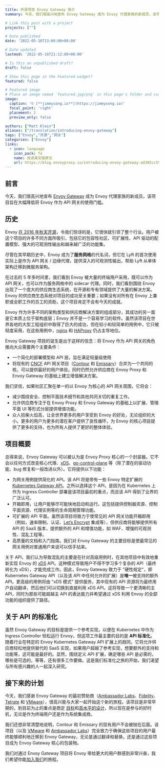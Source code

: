 ```yaml
---
title: 开源项目 Envoy Gateway 简介
summary: 今天，我们很高兴地宣布 Envoy Gateway 成为 Envoy 代理家族的新成员，该项目旨在大幅降低将 Envoy 作为 API 网关的使用门槛。

# Link this post with a project
projects: [""]

# Date published
date: '2022-05-16T13:00:00+08:00'

# Date updated
lastmod: '2022-05-16T21:12:00+08:00'

# Is this an unpublished draft?
draft: false

# Show this page in the Featured widget?
featured: false

# Featured image
# Place an image named `featured.jpg/png` in this page's folder and customize its options here.
image:
  caption: '© [**jimmysong.io**](https://jimmysong.io)'
  focal_point: 'right'
  placement: 2
  preview_only: false

authors: ["Matt Klein"]
aliases: ["/translation/introducing-envoy-gateway"]
tags: ["Envoy","开源","网关"]
categories: ["Envoy"]
links:
  - icon: language
    icon_pack: fa
    name: 阅读英文版原文
    url: https://blog.envoyproxy.io/introducing-envoy-gateway-ad385cc59532
---
```


## 前言

今天，我们很高兴地宣布 [Envoy Gateway](https://github.com/envoyproxy/gateway) 成为 Envoy 代理家族的新成员，该项目旨在大幅降低将 Envoy 作为 API 网关的使用门槛。

## 历史

Envoy [在 2016 年秋天开源](https://medium.com/lyft-engineering/announcing-envoy-c-l7-proxy-and-communication-bus-92520b6c8191)，令我们惊讶的是，它很快就引领了整个行业。用户被这个项目的许多不同方面所吸引，包括它的包容性社区、可扩展性、API 驱动的配置模型、强大的可观测性输出和越来越广泛的功能集。

尽管在其早期历史中，Envoy 成为了**服务网格**的代名词，但它在 Lyft 的首次使用实际上是作为 API 网关 / 边缘代理，提供深入的可观测性输出，帮助 Lyft 从单体架构迁移到微服务架构。

在过去的 5 年多时间里，我们看到 Envoy 被大量的终端用户采用，既可以作为 API 网关，也可以作为服务网格中的 sidecar 代理。同时，我们看到围绕 Envoy 出现了一个庞大的供应商生态系统，在开源和专有领域提供了大量的解决方案。Envoy 的供应商生态系统对项目的成功至关重要；如果没有对所有在 Envoy 上兼职或全职工作的员工的资助，这个项目肯定不会有今天的成就。

Envoy 作为许多不同的架构类型和供应商解决方案的组成部分，其成功的另一面是它本质上位于架构底层；Envoy 并不是一个容易学习的软件。虽然该项目在世界各地的大型工程组织中取得了巨大的成功，但在较小和较简单的用例中，它只被轻度采用，在这些用例中，[nginx](https://nginx.org/) 和 [HAProxy](http://www.haproxy.org/) 仍占主导地位。

Envoy Gateway 项目的诞生是出于这样的信念：将 Envoy 作为 API 网关的角色推向大众需要两个主要条件：

- 一个简化的部署模型和 API 层，旨在满足轻量级使用
- 将现有的 [CNCF](https://www.cncf.io/) API 网关项目（[Contour](https://projectcontour.io/) 和 [Emissary](https://github.com/emissary-ingress/emissary)）合并为一个共同的核，可以提供最好的用户体验，同时仍然允许供应商在 Envoy Proxy 和 Envoy Gateway 的基础上建立增值解决方案。

我们坚信，如果社区汇聚在单一的以 Envoy 为核心的 API 网关周围，它将会：

- 减少围绕安全、控制平面技术细节和其他共同关切的重复工作。
- 允许供应商专注于在 Envoy Proxy 和 Envoy Gateway 的基础上以扩展、管理平面 UI 等形式分层提供增值功能。
- 众人拾柴火焰高，让全世界更多的用户享受到 Envoy 的好处，无论组织的大小。更多的用户为更多的潜在客户提供了良性循环，为 Envoy 的核心项目提供了更多的支持，也为所有人提供了更好的整体体验。

## 项目概要

总得来说，Envoy Gateway 可以被认为是 Envoy Proxy 核心的一个封装器。它不会以任何方式改变核心代理、[xDS](https://www.envoyproxy.io/docs/envoy/latest/api-docs/xds_protocol)、[go-control-plane](https://github.com/envoyproxy/go-control-plane) 等（除了潜在的驱动功能、bug 修复和一般改进以外）。它将提供以下功能：

- 为网关用例提供简化的 API。该 API 将是带有一些 Envoy 特定扩展的 [Kubernetes Gateway API](https://gateway-api.sigs.k8s.io/)。之所以选择这个 API，是因为在 Kubernetes 上作为 Ingress Controller 部署是该项目最初的重点，而且该 API 得到了业界的广泛认可。
- 开箱即用，让用户能够尽可能快地启动和运行。这包括提供控制器资源、控制平面资源、代理实例等的生命周期管理功能。
- 可扩展的 API 平面。虽然该项目将致力于使常见的 API 网关功能开箱即用（例如，速率限制、认证、[Let’s Encrypt](https://letsencrypt.org/) 集成等），但供应商将能够提供所有 API 的 SaaS 版本，提供额外的 API 和增值功能，如 WAF、增强的可观测性、混乱工程等。
- 高质量的文档和入门指南。我们对 Envoy Gateway 的主要目标是使最常见的网关用例对普通用户来说可以信手拈来。

关于 API，我们认为导致混乱的主要是在针对高级用例时，在其他项目中有效地重新实现 Envoy 的 [xDS](https://www.envoyproxy.io/docs/envoy/latest/api-docs/xds_protocol) API。这种模式导致用户不得不学习多个复杂的 API（最终转化为 xDS），才能完成工作。因此，Envoy Gateway 致力于 "硬性规定"，即 Kubernetes Gateway API（以及该 API 中任何允许的扩展）是**唯一**被支持的额外 API。更高级的用例将由 "xDS 模式" 提供服务，其中现有的 API 资源将为最终用户自动翻译，然后他们可以切换到直接利用 xDS API。这将导致一个更清晰的主 API，同时为那些可能超越主 API 的表达能力并希望通过 xDS 利用 Envoy 的全部功能的组织提供了路径。

## 关于 API 的标准化

虽然 Envoy Gateway 的目标是提供一个参考实现，以便在 Kubernetes 中作为 Ingress Controller 轻松运行 Envoy，但这项工作最主要的目的是 **API 标准化**。随着行业在特定的 Envoy Kubernetes Gateway API 扩展上的趋同，它将允许供应商轻松地提供替代的 SaaS 实现，如果用户超越了参考实现，想要额外的支持和功能等，这可能是最好的。显然，围绕定义 API 扩展，确定哪些 API 是必需的，哪些是可选的，等等，还有很多工作要做。这是我们标准化之旅的开始，我们渴望与所有感兴趣的人一起深入研究。

## 接下来的计划

今天，我们感谢 Envoy Gateway 的最初赞助商（[Ambassador Labs](https://www.getambassador.io/)、[Fidelity](https://www.fidelity.com/)、[Tetrate](https://www.tetrate.io/) 和 [VMware](https://www.vmware.com/)），很高兴能与大家一起开始这个新的旅程。该项目是非常早期的，到目前为止的重点是商定 [目标](https://github.com/envoyproxy/gateway/blob/main/GOALS.md)和[高水平的设计](https://github.com/envoyproxy/gateway/blob/main/docs/design/SYSTEM_DESIGN.md)，所以现在是参与的好时机，无论是作为终端用户还是作为系统集成商。

我们还想非常清楚地说明，Contour 和 Emissary 的现有用户不会被抛在后面。该项目（以及 [VMware](https://www.vmware.com/) 和 [Ambassador Labs](https://www.getambassador.io/)）完全致力于确保这些项目的用户最终能够顺利地迁移到 Envoy Gateway，无论是通过翻译和替换，还是通过这些项目成为 Envoy Gateway 核心的包装物。

我们对通过 Envoy Gateway 项目将 Envoy 带给更大的用户群感到非常兴奋，我们希望你能[加入我们](https://github.com/envoyproxy/gateway#contact)的旅程。
